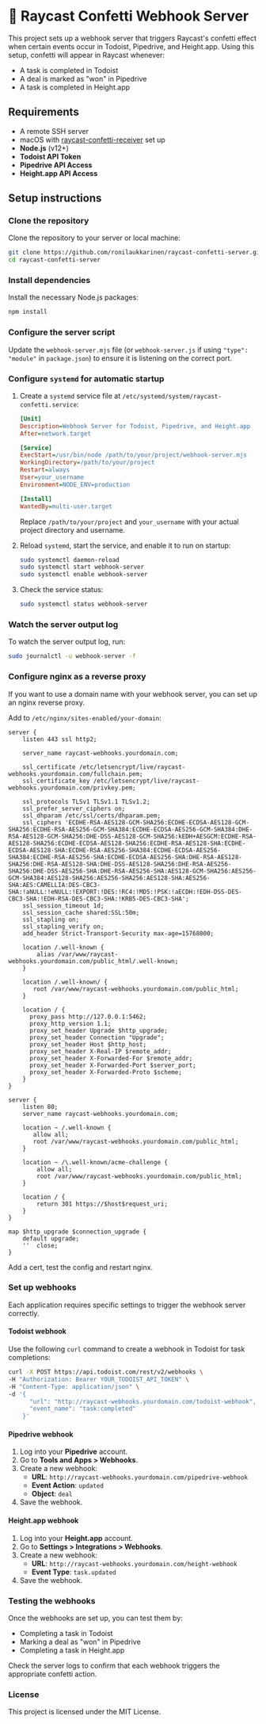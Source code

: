 
# 🎉 Raycast Confetti Webhook Server

This project sets up a webhook server that triggers Raycast's confetti effect when certain events occur in Todoist, Pipedrive, and Height.app. Using this setup, confetti will appear in Raycast whenever:

- A task is completed in Todoist
- A deal is marked as "won" in Pipedrive
- A task is completed in Height.app

## Requirements

- A remote SSH server
- macOS with [raycast-confetti-receiver](https://github.com/ronilaukkarinen/raycast-confetti-receiver) set up
- **Node.js** (v12+)
- **Todoist API Token**
- **Pipedrive API Access**
- **Height.app API Access**

## Setup instructions

### Clone the repository

Clone the repository to your server or local machine:

```bash
git clone https://github.com/ronilaukkarinen/raycast-confetti-server.git
cd raycast-confetti-server
```

### Install dependencies

Install the necessary Node.js packages:

```bash
npm install
```

### Configure the server script

Update the `webhook-server.mjs` file (or `webhook-server.js` if using `"type": "module"` in `package.json`) to ensure it is listening on the correct port.

### Configure `systemd` for automatic startup

1. Create a `systemd` service file at `/etc/systemd/system/raycast-confetti.service`:

   ```ini
   [Unit]
   Description=Webhook Server for Todoist, Pipedrive, and Height.app
   After=network.target

   [Service]
   ExecStart=/usr/bin/node /path/to/your/project/webhook-server.mjs
   WorkingDirectory=/path/to/your/project
   Restart=always
   User=your_username
   Environment=NODE_ENV=production

   [Install]
   WantedBy=multi-user.target
   ```

   Replace `/path/to/your/project` and `your_username` with your actual project directory and username.

2. Reload `systemd`, start the service, and enable it to run on startup:

   ```bash
   sudo systemctl daemon-reload
   sudo systemctl start webhook-server
   sudo systemctl enable webhook-server
   ```

3. Check the service status:

   ```bash
   sudo systemctl status webhook-server
   ```

### Watch the server output log

To watch the server output log, run:

```bash
sudo journalctl -u webhook-server -f
```

### Configure nginx as a reverse proxy

If you want to use a domain name with your webhook server, you can set up an nginx reverse proxy.

Add to `/etc/nginx/sites-enabled/your-domain`:

```nginx
server {
    listen 443 ssl http2;

    server_name raycast-webhooks.yourdomain.com;

    ssl_certificate /etc/letsencrypt/live/raycast-webhooks.yourdomain.com/fullchain.pem;
    ssl_certificate_key /etc/letsencrypt/live/raycast-webhooks.yourdomain.com/privkey.pem;

    ssl_protocols TLSv1 TLSv1.1 TLSv1.2;
    ssl_prefer_server_ciphers on;
    ssl_dhparam /etc/ssl/certs/dhparam.pem;
    ssl_ciphers 'ECDHE-RSA-AES128-GCM-SHA256:ECDHE-ECDSA-AES128-GCM-SHA256:ECDHE-RSA-AES256-GCM-SHA384:ECDHE-ECDSA-AES256-GCM-SHA384:DHE-RSA-AES128-GCM-SHA256:DHE-DSS-AES128-GCM-SHA256:kEDH+AESGCM:ECDHE-RSA-AES128-SHA256:ECDHE-ECDSA-AES128-SHA256:ECDHE-RSA-AES128-SHA:ECDHE-ECDSA-AES128-SHA:ECDHE-RSA-AES256-SHA384:ECDHE-ECDSA-AES256-SHA384:ECDHE-RSA-AES256-SHA:ECDHE-ECDSA-AES256-SHA:DHE-RSA-AES128-SHA256:DHE-RSA-AES128-SHA:DHE-DSS-AES128-SHA256:DHE-RSA-AES256-SHA256:DHE-DSS-AES256-SHA:DHE-RSA-AES256-SHA:AES128-GCM-SHA256:AES256-GCM-SHA384:AES128-SHA256:AES256-SHA256:AES128-SHA:AES256-SHA:AES:CAMELLIA:DES-CBC3-SHA:!aNULL:!eNULL:!EXPORT:!DES:!RC4:!MD5:!PSK:!aECDH:!EDH-DSS-DES-CBC3-SHA:!EDH-RSA-DES-CBC3-SHA:!KRB5-DES-CBC3-SHA';
    ssl_session_timeout 1d;
    ssl_session_cache shared:SSL:50m;
    ssl_stapling on;
    ssl_stapling_verify on;
    add_header Strict-Transport-Security max-age=15768000;

    location /.well-known {
        alias /var/www/raycast-webhooks.yourdomain.com/public_html/.well-known;
    }

    location /.well-known/ {
       root /var/www/raycast-webhooks.yourdomain.com/public_html;
    }

    location / {
      proxy_pass http://127.0.0.1:5462;
      proxy_http_version 1.1;
      proxy_set_header Upgrade $http_upgrade;
      proxy_set_header Connection "Upgrade";
      proxy_set_header Host $http_host;
      proxy_set_header X-Real-IP $remote_addr;
      proxy_set_header X-Forwarded-For $remote_addr;
      proxy_set_header X-Forwarded-Port $server_port;
      proxy_set_header X-Forwarded-Proto $scheme;
    }
}

server {
    listen 80;
    server_name raycast-webhooks.yourdomain.com;

    location ~ /.well-known {
       allow all;
       root /var/www/raycast-webhooks.yourdomain.com/public_html;
    }

    location ~ /\.well-known/acme-challenge {
        allow all;
        root /var/www/raycast-webhooks.yourdomain.com/public_html;
    }

    location / {
        return 301 https://$host$request_uri;
    }
}

map $http_upgrade $connection_upgrade {
    default upgrade;
    ''	close;
}
```

Add a cert, test the config and restart nginx.

### Set up webhooks

Each application requires specific settings to trigger the webhook server correctly.

#### Todoist webhook

Use the following `curl` command to create a webhook in Todoist for task completions:

```bash
curl -X POST https://api.todoist.com/rest/v2/webhooks \
-H "Authorization: Bearer YOUR_TODOIST_API_TOKEN" \
-H "Content-Type: application/json" \
-d '{
      "url": "http://raycast-webhooks.yourdomain.com/todoist-webhook",
      "event_name": "task:completed"
    }'
```

#### Pipedrive webhook

1. Log into your **Pipedrive** account.
2. Go to **Tools and Apps > Webhooks**.
3. Create a new webhook:
   - **URL**: `http://raycast-webhooks.yourdomain.com/pipedrive-webhook`
   - **Event Action**: `updated`
   - **Object**: `deal`
4. Save the webhook.

#### Height.app webhook

1. Log into your **Height.app** account.
2. Go to **Settings > Integrations > Webhooks**.
3. Create a new webhook:
   - **URL**: `http://raycast-webhooks.yourdomain.com/height-webhook`
   - **Event Type**: `task.updated`
4. Save the webhook.

### Testing the webhooks

Once the webhooks are set up, you can test them by:

- Completing a task in Todoist
- Marking a deal as "won" in Pipedrive
- Completing a task in Height.app

Check the server logs to confirm that each webhook triggers the appropriate confetti action.

### License

This project is licensed under the MIT License.
